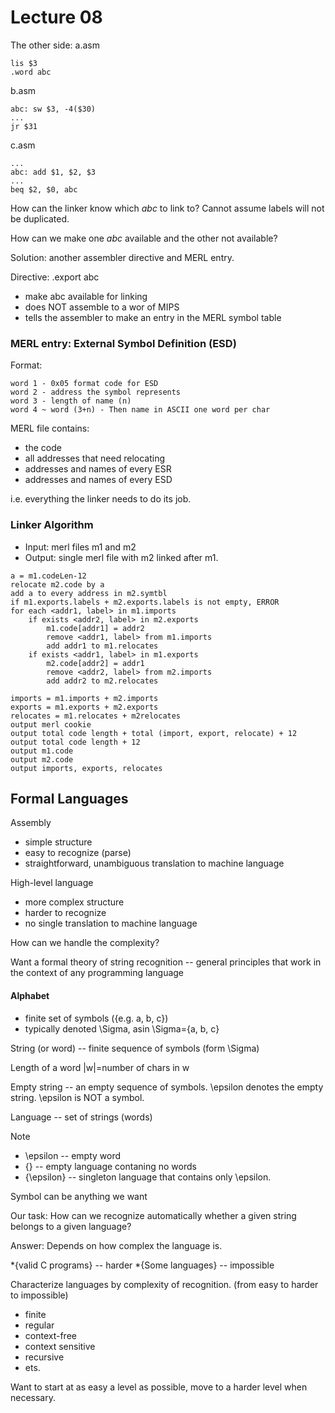 # Lecture 08

The other side:
a.asm
```assembly
lis $3
.word abc
```
b.asm
```assembly
abc: sw $3, -4($30)
...
jr $31
```
c.asm
```assembly
...
abc: add $1, $2, $3
...
beq $2, $0, abc
```
How can the linker know which *abc* to link to? Cannot assume labels will not be duplicated.

How can we make one *abc* available and the other not available?

Solution: another assembler directive and MERL entry.

Directive: .export abc 
* make abc available for linking
* does NOT assemble to a wor of MIPS
* tells the assembler to make an entry in the MERL symbol table

### MERL entry: External Symbol Definition (ESD)
Format:
```
word 1 - 0x05 format code for ESD
word 2 - address the symbol represents
word 3 - length of name (n)
word 4 ~ word (3+n) - Then name in ASCII one word per char
```

MERL file contains:
* the code
* all addresses that need relocating
* addresses and names of every ESR
* addresses and names of every ESD

i.e. everything the linker needs to do its job.

### Linker Algorithm
* Input: merl files m1 and m2
* Output: single merl file with m2 linked after m1.
```
a = m1.codeLen-12
relocate m2.code by a
add a to every address in m2.symtbl
if m1.exports.labels + m2.exports.labels is not empty, ERROR
for each <addr1, label> in m1.imports
	if exists <addr2, label> in m2.exports
		m1.code[addr1] = addr2
		remove <addr1, label> from m1.imports
		add addr1 to m1.relocates
	if exists <addr1, label> in m1.exports
		m2.code[addr2] = addr1
		remove <addr2, label> from m2.imports
		add addr2 to m2.relocates
```
```
imports = m1.imports + m2.imports
exports = m1.exports + m2.exports
relocates = m1.relocates + m2relocates
output merl cookie
output total code length + total (import, export, relocate) + 12
output total code length + 12
output m1.code
output m2.code
output imports, exports, relocates
```

## Formal Languages

Assembly
* simple structure
* easy to recognize (parse)
* straightforward, unambiguous translation to machine language

High-level language
* more complex structure
* harder to recognize
* no single translation to machine language

How can we handle the complexity?

Want a formal theory of string recognition -- general principles that work in the context of any programming language

#### Alphabet
* finite set of symbols ({e.g. a, b, c})
* typically denoted \Sigma, asin \Sigma={a, b, c}

String (or word) -- finite sequence of symbols (form \Sigma)

Length of a word |w|=number of chars in w

Empty string -- an empty sequence of symbols. \epsilon denotes the empty string. \epsilon is NOT a symbol.

Language -- set of strings (words)

Note
* \epsilon -- empty word
* {} -- empty language contaning no words
* {\epsilon} -- singleton language that contains only \epsilon.

Symbol can be anything we want

Our task: How can we recognize automatically whether a given string belongs to a given language?

Answer: Depends on how complex the language is.

*{valid C programs} -- harder
*{Some languages} -- impossible

Characterize languages by complexity of recognition. (from easy to harder to impossible)
* finite 
* regular
* context-free
* context sensitive
* recursive
* ets.

Want to start at as easy a level as possible, move to a harder level when necessary.
